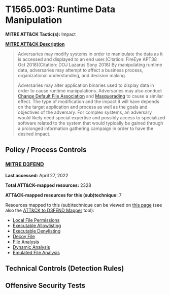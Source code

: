 # T1565.003: Runtime Data Manipulation
**MITRE ATT&CK Tactic(s):** Impact

**[MITRE ATT&CK Description](https://attack.mitre.org/techniques/T1565/003)**
<blockquote>Adversaries may modify systems in order to manipulate the data as it is accessed and displayed to an end user.(Citation: FireEye APT38 Oct 2018)(Citation: DOJ Lazarus Sony 2018) By manipulating runtime data, adversaries may attempt to affect a business process, organizational understanding, and decision making.

Adversaries may alter application binaries used to display data in order to cause runtime manipulations. Adversaries may also conduct [Change Default File Association](https://attack.mitre.org/techniques/T1546/001) and [Masquerading](https://attack.mitre.org/techniques/T1036) to cause a similar effect. The type of modification and the impact it will have depends on the target application and process as well as the goals and objectives of the adversary. For complex systems, an adversary would likely need special expertise and possibly access to specialized software related to the system that would typically be gained through a prolonged information gathering campaign in order to have the desired impact.</blockquote>

## Policy / Process Controls
### [MITRE D3FEND](https://d3fend.mitre.org/)
**Last accessed:** April 27, 2022

**Total ATT&CK-mapped resources:** 2328

**ATT&CK-mapped resources for this (sub)technique:** 7

Resources mapped to this (sub)technique can be viewed on [this page](https://d3fend.mitre.org/) (see also the [ATT&CK to D3FEND Mapper](https://d3fend.mitre.org/tools/attack-mapper) tool):

* [Local File Permissions](https://d3fend.mitre.org/techniques/d3f:LocalFilePermissions)
* [Executable Allowlisting](https://d3fend.mitre.org/techniques/d3f:ExecutableAllowlisting)
* [Executable Denylisting](https://d3fend.mitre.org/techniques/d3f:ExecutableDenylisting)
* [Decoy File](https://d3fend.mitre.org/techniques/d3f:DecoyFile)
* [File Analysis](https://d3fend.mitre.org/techniques/d3f:FileAnalysis)
* [Dynamic Analysis](https://d3fend.mitre.org/techniques/d3f:DynamicAnalysis)
* [Emulated File Analysis](https://d3fend.mitre.org/techniques/d3f:EmulatedFileAnalysis)

## Technical Controls (Detection Rules)

## Offensive Security Tests
